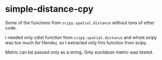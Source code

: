 # simple-distance-cpy
Some of the functions from `scipy.spatial.distance` without tons of other code.

I needed only cdist function from `scipy.spatial.distance` and whole scipy was too much for Heroku,
so I extracted only this function from scipy.

Metric can be passed only as a string. Only *euclidean* metric was tested.
